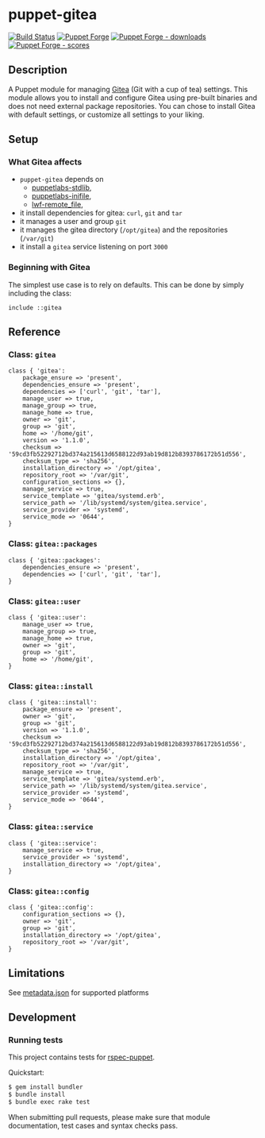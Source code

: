 # puppet-gitea

[![Build Status][build-shield]][build-status]
[![Puppet Forge][forge-shield]][forge-gitea]
[![Puppet Forge - downloads][forge-shield-dl]][forge-gitea]
[![Puppet Forge - scores][forge-shield-sc]][forge-gitea]

## Description

A Puppet module for managing [Gitea][gitea] (Git with a cup of tea) settings.
This module allows you to install and configure Gitea using pre-built binaries
and does not need external package repositories. You can chose to install Gitea
with default settings, or customize all settings to your liking.

## Setup

### What Gitea affects

*   `puppet-gitea` depends on
    *   [puppetlabs-stdlib][puppetlabs-stdlib],
    *   [puppetlabs-inifile][puppetlabs-inifile],
    *   [lwf-remote_file][lwf-remote_file],
*   it install dependencies for gitea: `curl`, `git` and `tar`
*   it manages a user and group `git`
*   it manages the gitea directory (`/opt/gitea`) and the repositories (`/var/git`)
*   it install a `gitea` service listening on port `3000`

### Beginning with Gitea

The simplest use case is to rely on defaults. This can be done by simply
including the class:

```puppet
include ::gitea
```

## Reference

### Class: `gitea`

```puppet
class { 'gitea':
    package_ensure => 'present',
    dependencies_ensure => 'present',
    dependencies => ['curl', 'git', 'tar'],
    manage_user => true,
    manage_group => true,
    manage_home => true,
    owner => 'git',
    group => 'git',
    home => '/home/git',
    version => '1.1.0',
    checksum => '59cd3fb52292712bd374a215613d6588122d93ab19d812b8393786172b51d556',
    checksum_type => 'sha256',
    installation_directory => '/opt/gitea',
    repository_root => '/var/git',
    configuration_sections => {},
    manage_service => true,
    service_template => 'gitea/systemd.erb',
    service_path => '/lib/systemd/system/gitea.service',
    service_provider => 'systemd',
    service_mode => '0644',
}
```

### Class: `gitea::packages`

```puppet
class { 'gitea::packages':
    dependencies_ensure => 'present',
    dependencies => ['curl', 'git', 'tar'],
}
```

### Class: `gitea::user`

```puppet
class { 'gitea::user':
    manage_user => true,
    manage_group => true,
    manage_home => true,
    owner => 'git',
    group => 'git',
    home => '/home/git',
}
```

### Class: `gitea::install`

```puppet
class { 'gitea::install':
    package_ensure => 'present',
    owner => 'git',
    group => 'git',
    version => '1.1.0',
    checksum => '59cd3fb52292712bd374a215613d6588122d93ab19d812b8393786172b51d556',
    checksum_type => 'sha256',
    installation_directory => '/opt/gitea',
    repository_root => '/var/git',
    manage_service => true,
    service_template => 'gitea/systemd.erb',
    service_path => '/lib/systemd/system/gitea.service',
    service_provider => 'systemd',
    service_mode => '0644',
}
```

### Class: `gitea::service`

```puppet
class { 'gitea::service':
    manage_service => true,
    service_provider => 'systemd',
    installation_directory => '/opt/gitea',
}
```

### Class: `gitea::config`

```puppet
class { 'gitea::config':
    configuration_sections => {},
    owner => 'git',
    group => 'git',
    installation_directory => '/opt/gitea',
    repository_root => '/var/git',
}
```

## Limitations

See [metadata.json](metadata.json) for supported platforms

## Development

### Running tests

This project contains tests for [rspec-puppet][puppet-rspec].

Quickstart:

```bash
$ gem install bundler
$ bundle install
$ bundle exec rake test
```

When submitting pull requests, please make sure that module documentation,
test cases and syntax checks pass.

[gitea]: https://github.com/go-gitea/gitea
[puppetlabs-stdlib]: https://github.com/puppetlabs/puppetlabs-stdlib
[puppetlabs-inifile]: https://github.com/puppetlabs/puppetlabs-inifile
[lwf-remote_file]: https://github.com/lwf/puppet-remote_file
[puppet-rspec]: http://rspec-puppet.com/

[build-status]: https://travis-ci.org/kogitoapp/puppet-gitea
[build-shield]: https://travis-ci.org/kogitoapp/puppet-gitea.png?branch=master
[forge-gitea]: https://forge.puppetlabs.com/kogitoapp/gitea
[forge-shield]: https://img.shields.io/puppetforge/v/kogitoapp/gitea.svg
[forge-shield-dl]: https://img.shields.io/puppetforge/dt/kogitoapp/gitea.svg
[forge-shield-sc]: https://img.shields.io/puppetforge/f/kogitoapp/gitea.svg
